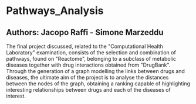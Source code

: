 # Pathways_Analysis

## Authors: Jacopo Raffi - Simone Marzeddu

The final project discussed, related to the "Computational Health Laboratory" examination, consists of the selection and combination of pathways, found on "Reactome", belonging to a subclass of metabolic diseases together with drug interactions obtained from "DrugBank". Through the generation of a graph modelling the links between drugs and diseases, the ultimate aim of the project is to analyse the distances between the nodes of the graph, obtaining a ranking capable of highlighting interesting relationships between drugs and each of the diseases of interest.
